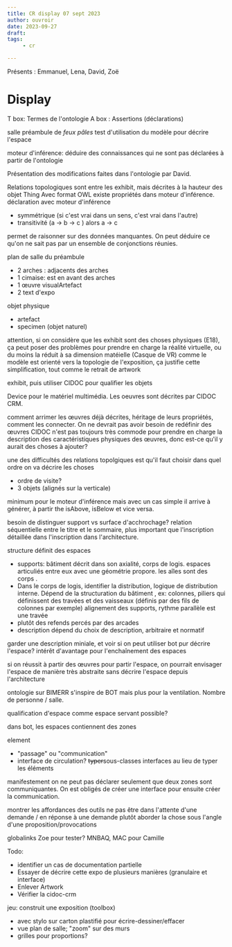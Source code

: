 ```yaml
---
title: CR display 07 sept 2023
author: ouvroir
date: 2023-09-27
draft: 
tags:
     - cr

---
```

Présents : Emmanuel, Lena, David, Zoë

# Display

T box: Termes de l'ontologie
A box : Assertions (déclarations)

salle préambule de *feux pâles* 
test d'utilisation du modèle pour décrire l'espace

moteur d'inférence: déduire des connaissances qui ne sont pas déclarées à partir de l'ontologie

Présentation des modifications faites dans l'ontologie par David.

Relations topologiques sont entre les exhibit, mais décrites à la hauteur des objet Thing 
Avec format OWL existe propriétés dans moteur d'inférence.  
déclaration avec moteur d'inférence
- symmétrique (si c'est vrai dans un sens, c'est vrai dans l'autre)
- transitivité (a → b → c ) alors a → c

permet de raisonner sur des données manquantes. On peut déduire ce qu'on ne sait pas par un ensemble de conjonctions réunies.


plan de salle du préambule
- 2 arches : adjacents des arches
- 1 cimaise: est en avant des arches
- 1 œuvre visualArtefact
- 2 text d'expo

objet physique
- artefact
- specimen (objet naturel)

attention, si on considère que les exhibit sont des choses physiques (E18), ça peut poser des problèmes pour prendre en charge la réalité virtuelle, ou du moins la réduit à sa dimension matéielle (Casque de VR)
comme le modèle est orienté vers la topologie de l'exposition, ça justifie cette simplification, tout comme le retrait de artwork

exhibit, puis utiliser CIDOC pour qualifier les objets

Device pour le matériel multimédia.
Les oeuvres sont décrites par CIDOC CRM.

comment arrimer les œuvres déjà décrites, héritage de leurs propriétés, comment les connecter. On ne devrait pas avoir besoin de redéfinir des œuvres
CIDOC n'est pas toujours très commode pour prendre en charge la description des caractéristiques physiques des œuvres, donc est-ce qu'il y aurait des choses à ajouter? 

une des difficultés des relations topolgiques est qu'il faut choisir dans quel ordre on va décrire les choses
- ordre de visite? 
- 3 objets (alignés sur la verticale) 

minimum pour le moteur d'inférence mais avec un cas simple il arrive à générer, à partir the isAbove, isBelow et vice versa.

besoin de distinguer support vs surface d'acchrochage? 
relation séquentielle entre le titre et le sommaire, plus important que l'inscription détaillée dans l'inscription dans l'architecture.

structure définit des espaces
- supports: bâtiment décrit dans son axialité, corps de logis. espaces articuliés entre eux avec une géométrie propore. les aîles sont des corps . 
- Dans le corps de logis, identifier la distribution, logique de distribution interne. Dépend de la structuration du bâtiment , ex: colonnes, piliers qui définissent des travées et des vaisseaux (définis par des fils de colonnes par exemple) alignement des supports, rythme parallèle est une travée
- plutôt des refends percés par des arcades
- description dépend du choix de description, arbitraire et normatif

garder une description miniale, et voir si on peut utiliser bot pur décrire l'espace?
intérêt d'avantage pour l'enchaînement des espaces

si on réussit à partir des œuvres pour partir l'espace, on pourrait envisager l'espace de manière très abstraite sans décrire l'espace depuis l'architecture

ontologie sur BIMERR s'inspire de BOT mais plus pour la ventilation. Nombre de personne / salle. 

qualification d'espace comme espace servant possible? 

dans bot, les espaces contiennent des zones

element 
- "passage" ou "communication"
- interface de circulation? 
~~typer~~sous-classes interfaces au lieu de typer les éléments

manifestement on ne peut pas déclarer seulement que deux zones sont communiquantes. On est obligés de créer une interface pour ensuite créer la communication.



montrer les affordances des outils
ne pas être dans l'attente d'une demande / en réponse à une demande
plutôt aborder la chose sous l'angle d'une proposition/provocations

globalinks Zoe pour tester? MNBAQ, MAC pour Camille



Todo: 
- identifier un cas de documentation partielle
- Essayer de décrire cette expo de plusieurs manières (granulaire et interface)
- Enlever Artwork
- Vérifier la cidoc-crm


jeu: construit une exposition (toolbox)
- avec stylo sur carton plastifié pour écrire-dessiner/effacer
- vue plan de salle; "zoom" sur des murs
- grilles pour proportions? 